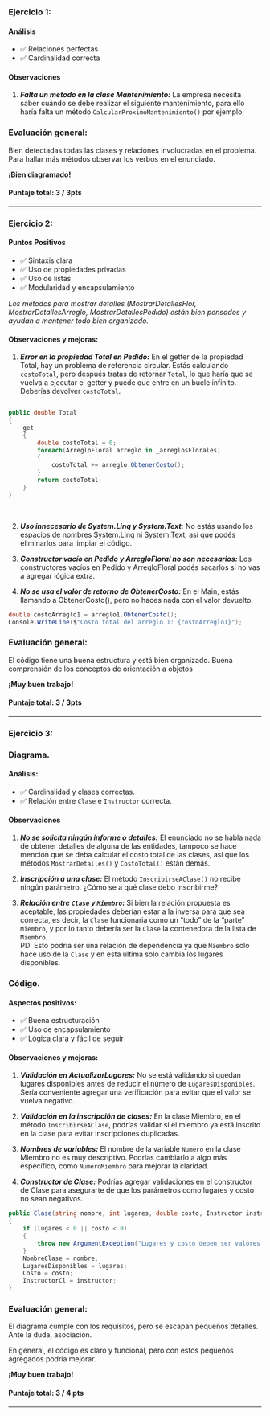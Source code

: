 ### Ejercicio 1:

#### Análisis

- ✅ Relaciones perfectas
- ✅ Cardinalidad correcta

#### Observaciones

1. **_Falta un método en la clase Mantenimiento:_**
   La empresa necesita saber cuándo se debe realizar el siguiente mantenimiento, para ello haría falta un método `CalcularProximoMantenimiento()` por ejemplo.

### Evaluación general:

Bien detectadas todas las clases y relaciones involucradas en el problema.
Para hallar más métodos observar los verbos en el enunciado.

**¡Bien diagramado!**

#### Puntaje total: **3 / 3pts**

---

### Ejercicio 2:

#### Puntos Positivos

- ✅ Sintaxis clara
- ✅ Uso de propiedades privadas
- ✅ Uso de listas
- ✅ Modularidad y encapsulamiento

_Los métodos para mostrar detalles (MostrarDetallesFlor, MostrarDetallesArreglo, MostrarDetallesPedido) están bien pensados y ayudan a mantener todo bien organizado._
<br>

#### Observaciones y mejoras:

1. **_Error en la propiedad Total en Pedido:_**
   En el getter de la propiedad Total, hay un problema de referencia circular. Estás calculando `costoTotal`, pero después tratas de retornar `Total`, lo que haría que se vuelva a ejecutar el getter y puede que entre en un bucle infinito. Deberías devolver `costoTotal`.

```csharp

public double Total
{
    get
    {
        double costoTotal = 0;
        foreach(ArregloFloral arreglo in _arreglosFlorales)
        {
            costoTotal += arreglo.ObtenerCosto();
        }
        return costoTotal;
    }
}
```

<br>

2. **_Uso innecesario de System.Linq y System.Text:_**
   No estás usando los espacios de nombres System.Linq ni System.Text, así que podés eliminarlos para limpiar el código.

3. **_Constructor vacío en Pedido y ArregloFloral no son necesarios:_**
   Los constructores vacíos en Pedido y ArregloFloral podés sacarlos si no vas a agregar lógica extra.

4. **_No se usa el valor de retorno de ObtenerCosto:_** En el Main, estás llamando a ObtenerCosto(), pero no haces nada con el valor devuelto.

```csharp
double costoArreglo1 = arreglo1.ObtenerCosto();
Console.WriteLine($"Costo total del arreglo 1: {costoArreglo1}");
```

### Evaluación general:

El código tiene una buena estructura y está bien organizado. Buena comprensión de los conceptos de orientación a objetos

**¡Muy buen trabajo!**

#### Puntaje total: **3 / 3pts**

---

### Ejercicio 3:

### Diagrama.

#### Análisis:

- ✅ Cardinalidad y clases correctas.
- ✅ Relación entre `Clase` e `Instructor` correcta.

#### Observaciones

1. **_No se solicita ningún informe o detalles:_**
   El enunciado no se habla nada de obtener detalles de alguna de las entidades, tampoco se hace mención que se deba calcular el costo total de las clases, así que los métodos `MostrarDetalles()` y `CostoTotal()` están demás.

2. **_Inscripción a una clase:_**
   El método `InscribirseAClase()` no recibe ningún parámetro. ¿Cómo se a qué clase debo inscribirme?

3. **_Relación entre `Clase` y `Miembro`_:**
   Si bien la relación propuesta es aceptable, las propiedades deberían estar a la inversa para que sea correcta, es decir, la `Clase` funcionaria como un “todo” de la “parte” `Miembro`, y por lo tanto debería ser la `Clase` la contenedora de la lista de `Miembro`. <br>
   PD: Esto podría ser una relación de dependencia ya que `Miembro` solo hace uso de la `Clase` y en esta ultima solo cambia los lugares disponibles.

### Código.

#### Aspectos positivos:

- ✅ Buena estructuración
- ✅ Uso de encapsulamiento
- ✅ Lógica clara y fácil de seguir

#### Observaciones y mejoras:

1. **_Validación en ActualizarLugares:_**
   No se está validando si quedan lugares disponibles antes de reducir el número de `LugaresDisponibles`. Sería conveniente agregar una verificación para evitar que el valor se vuelva negativo.

2. **_Validación en la inscripción de clases:_**
   En la clase Miembro, en el método `InscribirseAClase`, podrías validar si el miembro ya está inscrito en la clase para evitar inscripciones duplicadas.

3. **_Nombres de variables:_**
   El nombre de la variable `Numero` en la clase Miembro no es muy descriptivo. Podrías cambiarlo a algo más específico, como `NumeroMiembro` para mejorar la claridad.

4. **_Constructor de Clase:_**
   Podrías agregar validaciones en el constructor de Clase para asegurarte de que los parámetros como lugares y costo no sean negativos.

```csharp
public Clase(string nombre, int lugares, double costo, Instructor instructor)
{
    if (lugares < 0 || costo < 0)
    {
        throw new ArgumentException("Lugares y costo deben ser valores positivos.");
    }
    NombreClase = nombre;
    LugaresDisponibles = lugares;
    Costo = costo;
    InstructorCl = instructor;
}
```

### Evaluación general:

El diagrama cumple con los requisitos, pero se escapan pequeños detalles.
Ante la duda, asociación.

En general, el código es claro y funcional, pero con estos pequeños agregados podría mejorar.

**¡Muy buen trabajo!**

#### Puntaje total: **3 / 4 pts**

---
